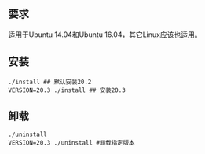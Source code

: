 ## 要求

适用于Ubuntu 14.04和Ubuntu 16.04，其它Linux应该也适用。

## 安装

```shell
./install ## 默认安装20.2
VERSION=20.3 ./install ## 安装20.3
```

## 卸载

```shell
./uninstall
VERSION=20.3 ./uninstall #卸载指定版本
```
